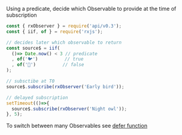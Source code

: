 <!--
name:		
title:		iif
pageTitle:	RxJS iif function example + marble diagram
desc:		Example of iif that will use a predicate to choose which observable to return to a subscriber
docsUrl:	https://rxjs.dev/api/index/function/iif
-->

Using a predicate, decide which Observable to provide at the time of subscription

```js
const { rxObserver } = require('api/v0.3');
const { iif, of } = require('rxjs');

// decides later which observable to return
const source$ = iif(
  ()=> Date.now() < 3 // predicate
  , of('🐦')          // true
  , of('🦉')          // false
);

// subsctibe at T0
source$.subscribe(rxObserver('Early bird'));

// delayed subscription
setTimeout(()=>{
  source$.subscribe(rxObserver('Night owl'));
}, 5);

```

To switch between many Observables see [defer function](/rxjs/defer/)